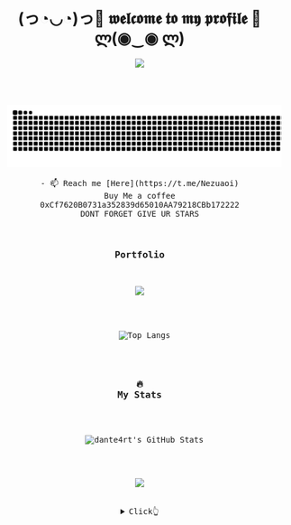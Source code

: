 
<body>
  <center>
<h1 align="center"> (っ◔◡◔)っ💖 𝖜𝖊𝖑𝖈𝖔𝖒𝖊 𝖙𝖔 𝖒𝖞 𝖕𝖗𝖔𝖋𝖎𝖑𝖊  💖ლ(◉‿◉ ლ) </h1>

<div align="center">

<img src="https://readme-typing-svg.demolab.com?font=Inconsolata&weight=500&size=50&duration=4000&pause=300&color=A7A459&center=true&vCenter=true&multiline=true&repeat=false&random=false&width=1300&height=140&lines=Hello+hello;I'm+Himiko%2C+a+newbie+and+airdrop+hunter+%E2%9C%A9" width="70%" />
<br><br>
<pre>

<div align="center">
  <img  src="https://raw.githubusercontent.com/dipdown/dipdown/main/grid-snake.svg"
       alt="snake" />
</div>
- 📫 Reach me [Here](https://t.me/Nezuaoi)
Buy Me a coffee
0xCf7620B0731a352839d65010AA79218CBb172222
DONT FORGET GIVE UR STARS
<!---
himiko3939/himiko3939 is a ✨ special ✨ repository because its `README.md` (this file) appears on your GitHub profile.
You can click the Preview link to take a look at your changes.
--->
  
### Portfolio 

![](http://github-profile-summary-cards.vercel.app/api/cards/repos-per-language?username=dipdown&theme=algolia)
<p align="center">
  <img src="https://github-readme-stats.vercel.app/api/top-langs/?username=himiko3939&theme=algolia&layout=compact" alt="Top Langs"/>
</p>

### :fire: My Stats 
<p align="center">
  <img src="https://github-readme-stats.vercel.app/api?username=himiko3939&show_icons=true&theme=algolia" alt="dante4rt's GitHub Stats"/>
</p>

![](http://github-profile-summary-cards.vercel.app/api/cards/profile-details?username=himiko3939&theme=algolia)

<details>
  <summary>Click👆</summary>
  <pre>
  🤷‍♂️
  </pre>
</details>
